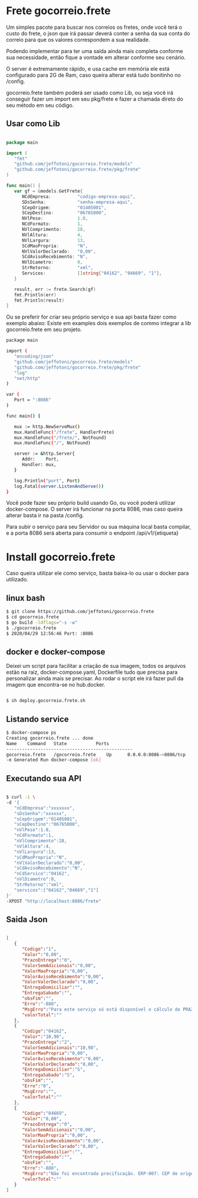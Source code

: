# Frete gocorreio.frete

Um simples pacote para buscar nos correios os fretes, onde você terá o custo do frete, o json que irá passar deverá conter a senha da sua conta do correio para que os valores correspondem a sua realidade.

Podendo implementar para ter uma saída ainda mais completa conforme sua necessidade, então fique a vontade em alterar conforme seu cenário.

O server é extremamente rápido, e usa cache em memória ele está configurado para 2G de Ram, caso queira alterar está tudo bonitinho no /config.

gocorreio.frete também poderá ser usado como Lib, ou seja você irá conseguir fazer um import em seu pkg/frete  e fazer a chamada direto do seu método em seu código.

## Usar como Lib
```go

package main

import (
   "fmt"
   "github.com/jeffotoni/gocorreio.frete/models"
   "github.com/jeffotoni/gocorreio.frete/pkg/frete"
)

func main() {
   var gf = &models.GetFrete{
      NCdEmpresa:          "codigo-empresa-aqui",
      SDsSenha:            "senha-empresa-aqui",
      SCepOrigem:          "01405001",
      SCepDestino:         "06765000",
      NVlPeso:             1.0,
      NCdFormato:          1,
      NVlComprimento:      28,
      NVlAltura:           4,
      NVlLargura:          13,
      SCdMaoPropria:       "N",
      NVlValorDeclarado:   "0,00",
      SCdAvisoRecebimento: "N",
      NVlDiametro:         0,
      StrRetorno:          "xml",
      Servicos:            []string{"04162", "04669", "1"},
   }

   result, err := frete.Search(gf)
   fmt.Println(err)
   fmt.Println(result)
}

```

Ou se preferir for criar seu próprio serviço e sua api basta fazer como exemplo abaixo:
Existe em examples dois exemplos de commo integrar a lib gocorreio.frete em seu projeto.

```bash
package main

import (
   "encoding/json"
   "github.com/jeffotoni/gocorreio.frete/models"
   "github.com/jeffotoni/gocorreio.frete/pkg/frete"
   "log"
   "net/http"
)

var (
   Port = ":8086"
)

func main() {

   mux := http.NewServeMux()
   mux.HandleFunc("/frete", HandlerFrete)
   mux.HandleFunc("/frete/", NotFound)
   mux.HandleFunc("/", NotFound)

   server := &http.Server{
      Addr:    Port,
      Handler: mux,
   }

   log.Println("port", Port)
   log.Fatal(server.ListenAndServe())
}

```

Você pode fazer seu próprio build usando Go, ou você poderá utilizar docker-compose. O server irá funcionar na porta 8086, mas caso queira alterar basta ir na pasta /config.

Para subir o serviço para seu Servidor ou sua máquina local basta compilar, e a porta 8086 será aberta para consumir o endpoint /api/v1/{etiqueta}

# Install gocorreio.frete

Caso queira utilizar ele como serviço, basta baixa-lo ou usar o docker para utilizado.

## linux bash
```bash
$ git clone https://github.com/jeffotoni/gocorreio.frete
$ cd gocorreio.frete
$ go build -ldflags="-s -w" 
$ ./gocorreio.frete
$ 2020/04/29 12:56:46 Port: :8086

```

## docker e docker-compose

Deixei um script para facilitar a criação de sua imagem, todos os arquivos estão na raiz, docker-compose.yaml, Dockerfile tudo que precisa para personalizar ainda mais se precisar.
Ao rodar o script ele irá fazer pull da imagem que encontra-se no hub.docker.
```bash

$ sh deploy.gocorreio.frete.sh

```

## Listando service
```bash
$ docker-compose ps
Creating gocorreio.frete ... done
Name    Command   State           Ports         
------------------------------------------------
gocorreio.frete   /gocorreio.frete    Up      0.0.0.0:8086->8086/tcp
-e Generated Run docker-compose [ok] 

```

## Executando sua API
```bash

$ curl -i \
-d '{
   "nCdEmpresa":"xxxxxxx",
   "sDsSenha":"xxxxxx",
   "sCepOrigem":"01405001",
   "sCepDestino":"06765000",
   "nVlPeso":1.0,
   "nCdFormato":1,
   "nVlComprimento":28,
   "nVlAltura":4,
   "nVlLargura":13,
   "sCdMaoPropria":"N",
   "nVlValorDeclarado":"0,00",
   "sCdAvisoRecebimento":"N",
   "nCdServico":"04162",
   "nVlDiametro":0,
   "StrRetorno":"xml",
   "servicos":["04162","04669","1"]
}'
-XPOST "http://localhost:8086/frete"
```

## Saida Json
```json

[
   {
      "Codigo":"1",
      "Valor":"0,00",
      "PrazoEntrega":"0",
      "ValorSemAdicionais":"0,00",
      "ValorMaoPropria":"0,00",
      "ValorAvisoRecebimento":"0,00",
      "ValorValorDeclarado":"0,00",
      "EntregaDomiciliar":"",
      "EntregaSabado":"",
      "obsFim":"",
      "Erro":"-888",
      "MsgErro":"Para este serviço só está disponível o cálculo do PRAZO.",
      "valorTotal":""
   },
   {
      "Codigo":"04162",
      "Valor":"10,98",
      "PrazoEntrega":"2",
      "ValorSemAdicionais":"10,98",
      "ValorMaoPropria":"0,00",
      "ValorAvisoRecebimento":"0,00",
      "ValorValorDeclarado":"0,00",
      "EntregaDomiciliar":"S",
      "EntregaSabado":"S",
      "obsFim":"",
      "Erro":"0",
      "MsgErro":"",
      "valorTotal":""
   },
   {
      "Codigo":"04669",
      "Valor":"0,00",
      "PrazoEntrega":"0",
      "ValorSemAdicionais":"0,00",
      "ValorMaoPropria":"0,00",
      "ValorAvisoRecebimento":"0,00",
      "ValorValorDeclarado":"0,00",
      "EntregaDomiciliar":"",
      "EntregaSabado":"",
      "obsFim":"",
      "Erro":"-888",
      "MsgErro":"Não foi encontrada precificação. ERP-007: CEP de origem nao pode postar para o CEP de destino informado(-1).",
      "valorTotal":""
   }
]

```

